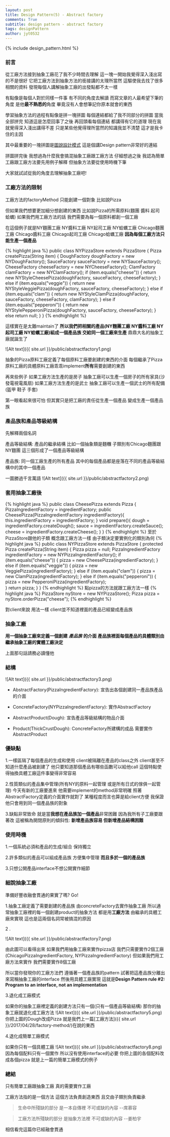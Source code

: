 ```yaml
---
layout: post
title: Design Pattern(5) - Abstract factory
comments: True 
subtitle: design pattern - abstract factory
tags: designPattern
author: jyt0532
---
```

{% include design_pattern.html %}

### 前言

從工廠方法接到抽象工廠花了我不少時間去理解 
這一塊一開始我覺得深入淺出寫的不是很好 它把工廠方法到抽象方法的銜接講的太理所當然 
這驅使我去找了很多相關的資料 發現每個人講解抽象工廠的出發點都不太一樣 

有點像是每個人對於同樣一件事 有不同的角度去解讀 
而寫文章的人最希望下筆的角度 是他**最不熟悉的**角度 畢竟沒有人會想筆記你原本就會的東西

學習抽象方法的過程有點像是拼一塊拼圖 每個連結都給了我不同部分的拼圖
當我全部拼完 知道這是怎麼回事了之後 再回頭看每個連結 都講得有它的道理
現在我就覺得深入淺出講得不差 只是某些他覺得理所當然的知識我並不清楚
這才是我卡住的主因

其中最重要的一塊拼圖是[圖說設計模式](http://design-patterns.readthedocs.io/zh_CN/latest/creational_patterns/abstract_factory.html) 這是個講Design pattern非常好的連結 

拼圖拼完後 我想過為什麼我會搞混抽象工廠跟工廠方法
仔細想過之後 我認為簡單工廠跟工廠方法要先用例子解釋 但抽象方法要從使用時機下筆

大家就試試從我的角度去理解抽象工廠吧!

### 工廠方法的限制

工廠方法的factoryMethod 只能創建一個對象 比如說Pizza 

但如果我們想要更加細分想創建的東西 比如說Pizza的所需原料(麵團 醬料 起司 蛤蠣) 
如果我們用工廠方法的話 我們需要為每一個原料都創一個工廠

在這個例子就是NY麵團工廠 NY醬料工廠 NY起司工廠 NY蛤蠣工廠 Chicago麵團工廠 Chicago醬料工廠 Chicago起司工廠 Chicago蛤蠣工廠
**因為每個工廠方法只能生產一個產品** 

{% highlight java %}
public class NYPizzaStore extends PizzaStore {
    Pizza createPizza(String item) {
	DoughFactory doughFactory = new NYDoughFactory();
	SauceFactory sauceFactory = new NYSauceFactory();
	CheeseFactory cheeseFactory = new NYCheeseFactory();
	ClamFactory clamFactory = new NYClamFactory();
	if (item.equals("cheese")) {
    	    return new NYStyleCheesePizza(doughFactory, 
		sauceFactory, cheeseFactory);
	} else if (item.equals("veggie")) {
	    return new NYStyleVeggiePizza(doughFactory, 
		sauceFactory, cheeseFactory);
	} else if (item.equals("clam")) {
	    return new NYStyleClamPizza(doughFactory, 
		sauceFactory, cheeseFactory, clamFactory);
	} else if (item.equals("pepperoni")) {
	    return new NYStylePepperoniPizza(doughFactory, 
		sauceFactory, cheeseFactory);
	} else return null;
    }
}
{% endhighlight %}

這樣實在是太難maintain了 **所以我們把相關的產品(NY麵團工廠 NY醬料工廠 NY起司工廠 NY蛤蠣工廠)組成一個產品族 交給同一個工廠來生產** 鼎鼎大名的抽象工廠就誕生了

![Alt text]({{ site.url }}/public/abstractfactory1.png)

抽象的Pizza原料工廠定義了每個原料工廠要創建的東西的介面 
每個繼承了Pizza原料工廠的具體原料工廠乖乖implement**所有**需要創建的東西

再來些例子 如果工廠方法生產的是房子 抽象工廠可以生產一個房子的所有家具(沙發電視電風扇) 
如果工廠方法生產的是武士 抽象工廠可以生產一個武士的所有配備(盔甲 鞋子 手套)

第一眼看起來很可怕 但其實只是把工廠的責任從生產一個產品 變成生產一個產品族

### 產品族和產品等級結構

先解釋兩個名詞

產品等級結構: 產品的繼承結構 比如一個抽象類是麵糰 子類別有Chicago麵團跟NY麵團 這三個形成了一個產品等級結構

產品族: 同一個工廠生產的所有產品 其中的每個產品都是座落在不同的產品等級結構中的其中一個產品

一圖勝過千言萬語
![Alt text]({{ site.url }}/public/abstractfactory2.png)

### 套用抽象工廠後
{% highlight java %}
public class CheesePizza extends Pizza {
    PizzaIngredientFactory = ingredientFactory;
    public CheesePizza(PizzaIngredientFactory ingredientFactory){
	this.ingredientFactory = ingredientFactory;
    }
    void prepare(){
	dough = ingredientFactory.createDough();
	sauce = ingredientFactory.createSauce();
	cheese = ingredientFactory.createCheese();
    }
}
{% endhighlight %}
至於PizzaStore跟他的子類 概念跟工廠方法一樣 由子類決定要實例化的類別為何
{% highlight java %}
public class NYPizzaStore extends PizzaStore {
    protected Pizza createPizza(String item) {
	Pizza pizza = null;
	PizzaIngredientFactory ingredientFactory = new NYPizzaIngredientFactory();
	if (item.equals("cheese")) { 
  	    pizza = new CheesePizza(ingredientFactory);
	} else if (item.equals("veggie")) {
  	    pizza = new VeggiePizza(ingredientFactory);
	} else if (item.equals("clam")) {
	    pizza = new ClamPizza(ingredientFactory);
	} else if (item.equals("pepperoni")) {
	    pizza = new PepperoniPizza(ingredientFactory);			
	} 
	return pizza;
    }
}
{% endhighlight %}
點pizza的方法就跟工廠方法一樣
{% highlight java %}
PizzaStore nyStore = new NYPizzaStore();
Pizza pizza = nyStore.orderPizza("cheese");
{% endhighlight %}

對client來說 用法一樣 client並不知道裡面的產品已經變成產品族 

### 抽象工廠
**用一個抽象工廠來定義一個創建** _**產品族**_ **的介面 產品族裡面每個產品的具體類別由繼承抽象工廠的實體工廠決定**

上面那句話請務必讀懂他

### 結構

![Alt text]({{ site.url }}/public/abstractfactory3.png)

* AbstractFactory(PizzaIngredientFactory): 宣告出各個創建同一產品族產品的介面

* ConcreteFactory(NYPizzaIngredientFactory): 實作AbstractFactory

* AbstractProduct(Dough): 宣告產品等級結構的物品介面

* Product(ThickCrustDough): ConcreteFactory所建構的成品 需要實作AbstractProduct

### 優缺點

1.一樣區隔了每個產品的生成和使用 client被隔離在產品的class之外 client甚至不知道什麼產品被創建了 他只要知道那個產品有哪些函數可以給他call 這個特點使得抽換具體工廠這件事變得非常容易

2.性質類似的產品集中管理(所有NY的原料一起管理 或是所有日式的傢俱一起管理) 
今天有新的工廠要進來 他需要implement的method非常明確 照著AbstractFactory定義的介面實作就對了 某種程度而言也算是給client方便 我保證他只會用到同一個產品族的對象

3.缺點非常致命 就是當**我想在產品族加一個產品**非常困難 因為我所有子工廠要跟著改 這被稱為開閉原則的傾斜性: **新增產品族容易 但新增產品結構困難**

### 使用時機
1.一個系統必須和產品的生成/組合 保持獨立

2.許多類似的產品可以組成產品族 方便集中管理 **而且多於一個的產品族**

3.只想公開產品interface不想公開實作細節

### 細說抽象工廠

準備好豐收融會貫通的果實了嗎? Go!

1.抽象工廠定義了需要創建的產品族 由concreteFactory去實作抽象工廠 所以通常抽象工廠裡的每一個創建product的抽象方法 都是用**工廠方法** 由繼承的具體工廠來實現 這也是這兩個名詞常被搞混的原因
 
2 . 

![Alt text]({{ site.url }}/public/abstractfactory7.png)

由此圖可以看得出來 如果我們用抽象工廠來實作pizza店 我們只需要實作2個工廠(ChicagoPizzaIngredientFactory, NYPizzaIngredientFactory) 
但如果我們用工廠方法來實作 我們需要實作8個工廠

所以當你發現你的工廠方法們 遵循著一個產品族的pattern 試著把這產品族分離出來寫稱抽象工廠的interface 然後用具體工廠實現 
這就是**Design Pattern rule #2: Program to an interface, not an implementation**

3.退化成工廠模式

如果你的抽象工廠裡定義的創建方法只有一個(只有一個產品等級結構) 那你的抽象工廠就退化成工廠方法
![Alt text]({{ site.url }}/public/abstractfactory5.png)
你把上圖的Dough改成Pizza 就是我們上一篇[工廠方法]({{ site.url }}/2017/04/28/factory-method/)在說的東西

4.退化成簡單工廠模式

如果你只有一個具體工廠
![Alt text]({{ site.url }}/public/abstractfactory8.png)
因為每個配料只有一個實作 所以沒有使用interface的必要 你把上圖的各個配料改成各個pizza 就是上一篇的簡單工廠模式的例子

### 總結

只有簡單工廠跟抽象工廠 真的需要實作工廠

工廠方法指的是一個方法 這個方法負責創造東西 且交由子類別負責繼承


> 生命中所殘缺的部分 是一本自傳裡 不可或缺的內容 --席慕容

> 工廠方法所殘缺的部分 是抽象方法裡 不可或缺的內容 --姜柏宇

相信看完這篇你已經融會貫通
